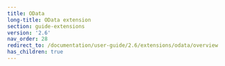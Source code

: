 ```yaml
---
title: OData
long-title: OData extension
section: guide-extensions
version: '2.6'
nav_order: 28
redirect_to: /documentation/user-guide/2.6/extensions/odata/overview
has_children: true
---
```

